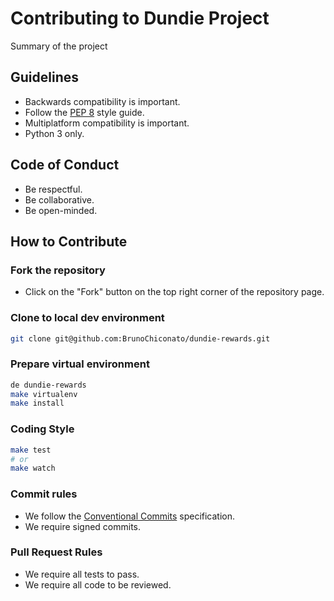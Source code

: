 # Contributing to Dundie Project

Summary of the project

## Guidelines

- Backwards compatibility is important.
- Follow the [PEP 8](https://pep8.org/) style guide.
- Multiplatform compatibility is important.
- Python 3 only.

## Code of Conduct

- Be respectful.
- Be collaborative.
- Be open-minded.

## How to Contribute

### Fork the repository

- Click on the "Fork" button on the top right corner of the repository page.

### Clone to local dev environment

```bash
git clone git@github.com:BrunoChiconato/dundie-rewards.git
```

### Prepare virtual environment

```bash
de dundie-rewards
make virtualenv
make install
```

### Coding Style

```bash
make test
# or
make watch
```

### Commit rules

- We follow the [Conventional Commits](https://www.conventionalcommits.org/en/v1.0.0/) specification.
- We require signed commits.

### Pull Request Rules

- We require all tests to pass.
- We require all code to be reviewed.
